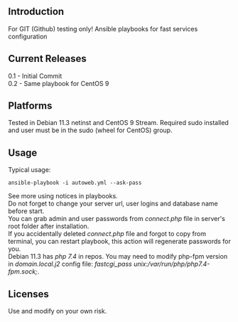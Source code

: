 ## Introduction
For GIT (Github) testing only! Ansible playbooks for fast services configuration
## Current Releases
0.1 - Initial Commit <br />
0.2 - Same playbook for CentOS 9 <br />
## Platforms
Tested in Debian 11.3 netinst and CentOS 9 Stream. Required sudo installed and user must be in the sudo (wheel for CentOS) group. <br />
## Usage
Typical usage:
```
ansible-playbook -i autoweb.yml --ask-pass
```
See more using notices in playbooks. <br />
Do not forget to change your server url, user logins and database name before start. <br />
You can grab admin and user passwords from *connect.php* file in server's root folder after installation. <br />
If you accidentally deleted *connect.php* file and forgot to copy from terminal, you can restart playbook, this action will regenerate passwords for you. <br />
Debian 11.3 has *php 7.4* in repos. You may need to modify php-fpm version in *domain.local.j2* config file: *fastcgi_pass unix:/var/run/php/php7.4-fpm.sock;*. <br />
## Licenses
Use and modify on your own risk.